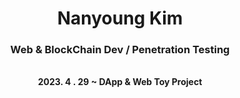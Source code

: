 
<div align="center">
  
  <h1>Nanyoung Kim</h1>


### Web & BlockChain Dev / Penetration Testing

  <br>
  <b>2023. 4 . 29 ~ <b> DApp & Web Toy Project
